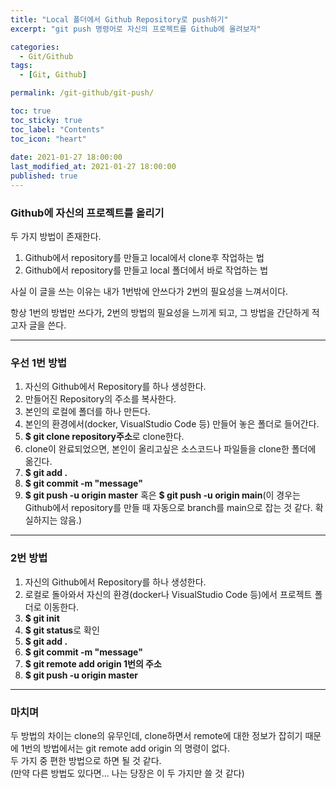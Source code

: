 ```yaml
---
title: "Local 폴더에서 Github Repository로 push하기"
excerpt: "git push 명령어로 자신의 프로젝트를 Github에 올려보자"

categories:
  - Git/Github
tags:
  - [Git, Github]

permalink: /git-github/git-push/

toc: true
toc_sticky: true
toc_label: "Contents"
toc_icon: "heart"
 
date: 2021-01-27 18:00:00
last_modified_at: 2021-01-27 18:00:00
published: true
---
```


### Github에 자신의 프로젝트를 올리기

두 가지 방법이 존재한다.  

1. Github에서 repository를 만들고 local에서 clone후 작업하는 법  
1. Github에서 repository를 만들고 local 폴더에서 바로 작업하는 법  

사실 이 글을 쓰는 이유는 내가 1번밖에 안쓰다가 2번의 필요성을 느껴서이다.  

항상 1번의 방법만 쓰다가, 2번의 방법의 필요성을 느끼게 되고, 그 방법을 간단하게 적고자 글을 쓴다.  

---  

### 우선 1번 방법  

1. 자신의 Github에서 Repository를 하나 생성한다.  
1. 만들어진 Repository의 주소를 복사한다. 
1. 본인의 로컬에 폴더를 하나 만든다.  
1. 본인의 환경에서(docker, VisualStudio Code 등) 만들어 놓은 폴더로 들어간다.  
1. **$ git clone repository주소**로 clone한다.  
1. clone이 완료되었으면, 본인이 올리고싶은 소스코드나 파일들을 clone한 폴더에 옮긴다.  
1. **$ git add .**  
1. **$ git commit -m "message"**  
1. **$ git push -u origin master**  혹은 **$ git push -u origin main**(이 경우는 Github에서 repository를 만들 때 자동으로 branch를 main으로 잡는 것 같다. 확실하지는 않음.)  

---  

### 2번 방법

1. 자신의 Github에서 Repository를 하나 생성한다.  
1. 로컬로 돌아와서 자신의 환경(docker나 VisualStudio Code 등)에서 프로젝트 폴더로 이동한다.  
1. **$ git init**  
1. **$ git status**로 확인  
1. **$ git add .**  
1. **$ git commit -m "message"**  
1. **$ git remote add origin 1번의 주소**  
1. **$ git push -u origin master**  

---  

### 마치며
두 방법의 차이는 clone의 유무인데, clone하면서 remote에 대한 정보가 잡히기 때문에 1번의 방법에서는 git remote add origin 의 명령이 없다.  
두 가지 중 편한 방법으로 하면 될 것 같다.  
(만약 다른 방법도 있다면... 나는 당장은 이 두 가지만 쓸 것 같다)  